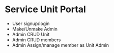 # Service Unit Portal

- User signup/login
- Make/Unmake Admin
- Admin CRUD Unit
- Admin CRUD members
- Admin Assign/manage member as Unit Admin